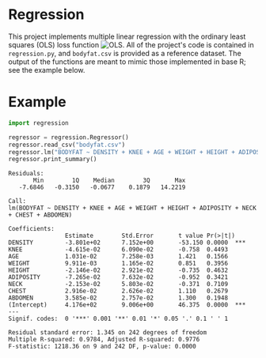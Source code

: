 # Regression

This project implements multiple linear regression with the ordinary least squares (OLS) loss function ![OLS](https://render.githubusercontent.com/render/math?math=\hat{\beta}=\underset{\beta}{\arg\min}\lVert%20y-X\beta\lVert).  All of the project's code is contained in `regression.py`, and `bodyfat.csv` is provided as a reference dataset.  The output of the functions are meant to mimic those implemented in base R; see the example below.

# Example

```python
import regression

regressor = regression.Regressor()
regressor.read_csv("bodyfat.csv")
regressor.lm("BODYFAT ~ DENSITY + KNEE + AGE + WEIGHT + HEIGHT + ADIPOSITY + NECK + CHEST + ABDOMEN")
regressor.print_summary()
```

```
Residuals:
       Min        1Q    Median        3Q       Max
   -7.6846   -0.3150   -0.0677    0.1879   14.2219

Call:
lm(BODYFAT ~ DENSITY + KNEE + AGE + WEIGHT + HEIGHT + ADIPOSITY + NECK + CHEST + ABDOMEN)

Coefficients:
                Estimate        Std.Error       t value Pr(>|t|)
DENSITY         -3.801e+02      7.152e+00       -53.150 0.0000  ***
KNEE            -4.615e-02      6.090e-02       -0.758  0.4493
AGE             1.031e-02       7.258e-03       1.421   0.1566
WEIGHT          9.911e-03       1.165e-02       0.851   0.3956
HEIGHT          -2.146e-02      2.921e-02       -0.735  0.4632
ADIPOSITY       -7.265e-02      7.632e-02       -0.952  0.3421
NECK            -2.153e-02      5.803e-02       -0.371  0.7109
CHEST           2.916e-02       2.626e-02       1.110   0.2679
ABDOMEN         3.585e-02       2.757e-02       1.300   0.1948
(Intercept)     4.176e+02       9.006e+00       46.375  0.0000  ***
---
Signif. codes:  0 '***' 0.001 '**' 0.01 '*' 0.05 '.' 0.1 ' ' 1

Residual standard error: 1.345 on 242 degrees of freedom
Multiple R-squared: 0.9784, Adjusted R-squared: 0.9776
F-statistic: 1218.36 on 9 and 242 DF, p-value: 0.0000
```

